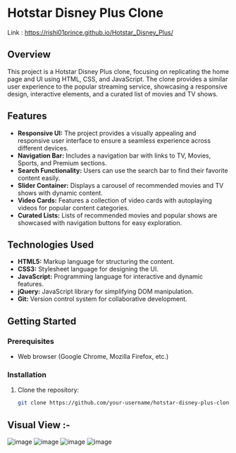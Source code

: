 # Hotstar Disney Plus Clone
Link : https://rishi01prince.github.io/Hotstar_Disney_Plus/
## Overview

This project is a Hotstar Disney Plus clone, focusing on replicating the home page and UI using HTML, CSS, and JavaScript. The clone provides a similar user experience to the popular streaming service, showcasing a responsive design, interactive elements, and a curated list of movies and TV shows.

## Features

- **Responsive UI:** The project provides a visually appealing and responsive user interface to ensure a seamless experience across different devices.
- **Navigation Bar:** Includes a navigation bar with links to TV, Movies, Sports, and Premium sections.
- **Search Functionality:** Users can use the search bar to find their favorite content easily.
- **Slider Container:** Displays a carousel of recommended movies and TV shows with dynamic content.
- **Video Cards:** Features a collection of video cards with autoplaying videos for popular content categories.
- **Curated Lists:** Lists of recommended movies and popular shows are showcased with navigation buttons for easy exploration.


## Technologies Used

- **HTML5:** Markup language for structuring the content.
- **CSS3:** Stylesheet language for designing the UI.
- **JavaScript:** Programming language for interactive and dynamic features.
- **jQuery:** JavaScript library for simplifying DOM manipulation.
- **Git:** Version control system for collaborative development.

## Getting Started

### Prerequisites

- Web browser (Google Chrome, Mozilla Firefox, etc.)

### Installation

1. Clone the repository:

   ```bash
   git clone https://github.com/your-username/hotstar-disney-plus-clone.git

## Visual View :- 

![image](https://github.com/Rishi01Prince/Hotstar_Disney_Plus/assets/117525650/ae799b44-3eca-456d-adf3-9da5757c5fcc)
![image](https://github.com/Rishi01Prince/Hotstar_Disney_Plus/assets/117525650/c534a310-0eea-4661-9a47-f8183b0576cf)
![image](https://github.com/Rishi01Prince/Hotstar_Disney_Plus/assets/117525650/e060c1b2-76bb-48d2-8ca5-a74a5ad167b1)
![image](https://github.com/Rishi01Prince/Hotstar_Disney_Plus/assets/117525650/f8097e0c-bf23-4596-8b84-8c8aadd9c4a8)




